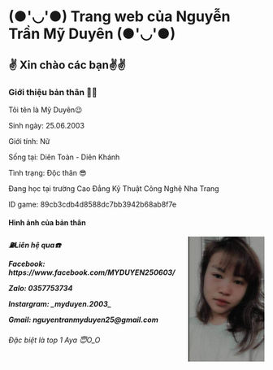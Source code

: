 
  <html>
  <head>
	  <h1> (●'◡'●) Trang web của Nguyễn Trần Mỹ Duyên (●'◡'●)</h1>
	  <meta charset="utf-8">
</head>
<body>
	<h2>✌️ Xin chào các bạn✌️✌️ </h2>
	<h3>Giới thiệu bản thân 🙋‍♀️</h3>
        <p>Tôi tên là Mỹ Duyên😉 </p>
	<p>Sinh ngày: 25.06.2003</p>
	<p>Giới tính: Nữ</p>
	<p>Sống tại: Diên Toàn - Diên Khánh</p>
	<P>Tình trạng: Độc thân 😎</p>
	<p>Đang học tại trường Cao Đẳng Kỹ Thuật Công Nghệ Nha Trang</p>
	<p> ID game: 89cb3cdb4d8588dc7bb3942b68ab8f7e </p>
	<h4> Hình ảnh của bản thân</h4>
       <div style="float: right;">
       <img src="271652843_652429902446767_453189311942881898_n.jpg" width="150" /></div>
	<h5> ⛽Liên hệ qua☎️
		<p> Facebook: https://www.facebook.com/MYDUYEN250603/ </p>
		<p> Zalo: 0357753734 </p>
		<p> Instargram: _myduyen.2003_ </p>
		<p> Gmail: nguyentranmyduyen25@gmail.com</p>
<h6> Đặc biệt là top 1 Aya 😇O_O
	
</body>
</html>
  
  
  
 
   
